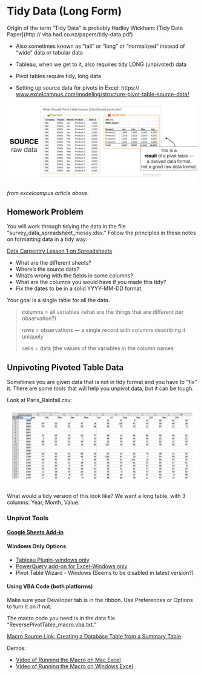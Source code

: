 
# Tidy Data (Long Form)

Origin of the term “Tidy Data” is probably Hadley Wickham: [Tidy Data Paper](http:// vita.had.co.nz/papers/tidy-data.pdf)

* Also sometimes known as “tall” or “long” or “normalized” instead of
“wide” data or tabular data
* Tableau, when we get to it, also requires tidy LONG (unpivoted) data
* Pivot tables require tidy, long data

* Setting up source data for pivots in Excel: https:// www.excelcampus.com/modeling/structure-pivot-table-source-data/


<img src="assets/TidyData-fd1b5.png">

*from excelcampus article above.*

## Homework Problem

You will work through tidying the data in the file "survey_data_spreadsheet_messy.xlsx."  Follow the principles in these notes on formatting data in a tidy way:

[Data Carpentry Lesson 1 on Spreadsheets](http://www.datacarpentry.org/spreadsheet-ecology-lesson/01-format-data/)

* What are the different sheets?
* Where’s the source data?
* What’s wrong with the fields in some columns?
* What are the columns you would have if you made this tidy?
* Fix the dates to be in a solid YYYY-MM-DD format.

Your goal is a single table for all the data.

 > columns = all variables (what are the things that are different per observation?)
 >
 > rows = observations — a single record with columns describing it uniquely
 >
 > cells = data (the values of the variables in the column names

## Unpivoting Pivoted Table Data

Sometimes you are given data that is not in tidy format and you have to "fix" it.  There are some tools that will help you unpivot data, but it can be tough.

Look at Paris_Rainfall.csv:

<img src="assets/TidyData-db540.png">

What would a tidy version of this look like?  We want a long table, with 3 columns: Year, Month, Value.

### Unpivot Tools

#### [Google Sheets Add-in](https://stevebennett.me/2015/01/06/normalize-cross-tabs-for-tableau-a-google-sheets-script/)

#### Windows Only Options

* [Tableau Plugin-windows only](http://kb.tableau.com/articles/knowledgebase/addin-reshaping-data-excel?lang=en-us)
* [PowerQuery add-on for Excel-Windows only](https://www.microsoft.com/en-us/download/details.aspx?id=39379)
* Pivot Table Wizard - Windows (Seems to be disabled in latest version?)

#### Using VBA Code (both platforms)

Make sure your Developer tab is in the ribbon.  Use Preferences or Options to turn it on if not.

The macro code you need is in the data file "ReversePivotTable_macro.vba.txt."

[Macro Source Link: Creating a Database Table from a Summary Table](http://spreadsheetpage.com/index.php/tip/creating_a_database_table_from_a_summary_table/)

Demos:
* [Video of Running the Macro on Mac Excel](https://youtu.be/dpnIwhmmbLA)
* [Video of Running the Macro on Windows Excel](https://youtu.be/D10U0I9dh50)
